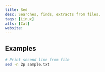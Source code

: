 ```yaml
---
title: Sed
desc: Searches, finds, extracts from files.
tags: [Linux]
alts: [Cat]
website:
---
```


## Examples

```sh
# Print second line from file
sed -n 2p sample.txt
```